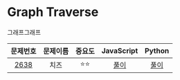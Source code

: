 # Graph Traverse

그래프그래프


|문제번호|문제이름|중요도|JavaScript|Python|
| :-----: | :-----: | :-----: | :-----: | :-----: | 
| <a href="https://www.acmicpc.net/problem/2638" target="_blank">2638</a> |치즈|⭐️⭐️| <a href="https://github.com/hyunjinee/Algorithm/blob/master/solved.ac/graph_traversal/2638.js" target="_blank">풀이</a> | <a href="https://github.com/hyunjinee/Algorithm/blob/master/solved.ac/graph_traversal/2638.py" target="_blank">풀이</a>|
